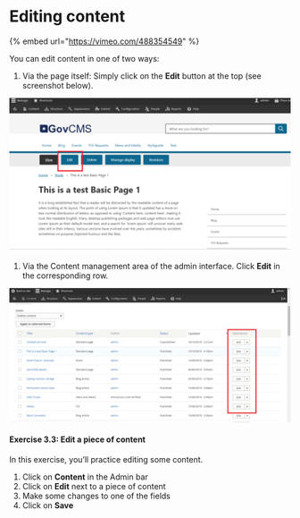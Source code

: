 # Editing content

{% embed url="https://vimeo.com/488354549" %}

You can edit content in one of two ways:

1. Via the page itself: Simply click on the **Edit** button at the top \(see screenshot below\). 

![](../.gitbook/assets/40%20%281%29%20%281%29.png)

1. Via the Content management area of the admin interface. Click **Edit** in the corresponding row. 

![](../.gitbook/assets/41.png)

#### Exercise 3.3: Edit a piece of content

In this exercise, you’ll practice editing some content.

1. Click on **Content** in the Admin bar
2. Click on **Edit** next to a piece of content
3. Make some changes to one of the fields
4. Click on **Save**

### 

